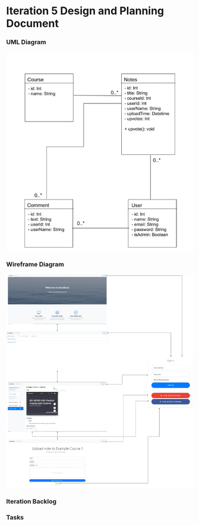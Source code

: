 # Iteration 5 Design and Planning Document

### UML Diagram
![uml](uml4.jpg)

### Wireframe Diagram
![wire](wire4.png)

### Iteration Backlog


### Tasks
